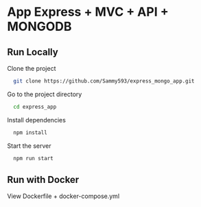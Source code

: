 
# App Express + MVC + API + MONGODB

## Run Locally

Clone the project

```bash
  git clone https://github.com/Sammy593/express_mongo_app.git
```

Go to the project directory

```bash
  cd express_app
```

Install dependencies

```bash
  npm install
```

Start the server

```bash
  npm run start
```

## Run with Docker

View Dockerfile + docker-compose.yml

